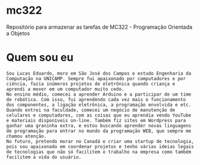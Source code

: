 # mc322
Repositório para armazenar as tarefas de MC322 - Programação Orientada a Objetos

# Quem sou eu
    Sou Lucas Eduardo, moro em São José dos Campos e estudo Engenharia da Computação na UNICAMP. Sempre fui apaixonado por computadores e por ciência, fazia inúmeros projetos de eletrônica quando criança e aprendi a mexer em um computador muito cedo.
    No ensino médio, comecei a aprender Arduino e a participar de um time de robótica. Com isso, fui aprendendo cada vez mais o funcionamento dos componentes, a ligação eletrônica, a programação envolvida e etc.
    Quando entrei na faculdade, comecei um negócio de manutenção de celulares e computadores, com as coisas que eu aprendia vendo YouTube e materiais disponíveis on-line. Também fiz sites em Wordpress para ganhar uma graninha extra, e estou buscando aprender novas linguagens de programação para entrar no mundo da programação WEB, que sempre me chamou atenção.
    No futuro, pretendo morar no Canadá e criar uma startup de tecnologia, pois sou apaixonado em coordenar projetos e tenho várias ideias legais de tecnologias que não só facilitem o trabalho na empresa como também facilitem a vida do usuário.
